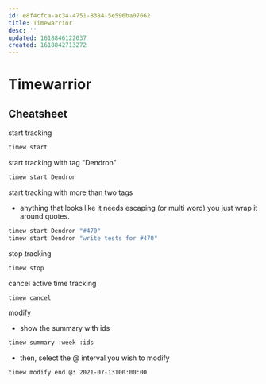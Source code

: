 ```yaml
---
id: e8f4cfca-ac34-4751-8384-5e596ba07662
title: Timewarrior
desc: ''
updated: 1618846122037
created: 1618842713272
---
```


# Timewarrior

## Cheatsheet

start tracking
```sh
timew start
```

start tracking with tag "Dendron"
```sh
timew start Dendron
```

start tracking with more than two tags
- anything that looks like it needs escaping (or multi word) you just wrap it around quotes.
```sh
timew start Dendron "#470"
timew start Dendron "write tests for #470"
```

stop tracking
```sh
timew stop
```

cancel active time tracking
```sh
timew cancel
```

modify
- show the summary with ids
```sh
timew summary :week :ids
```

- then, select the @ interval you wish to modify
```sh
timew modify end @3 2021-07-13T00:00:00
```